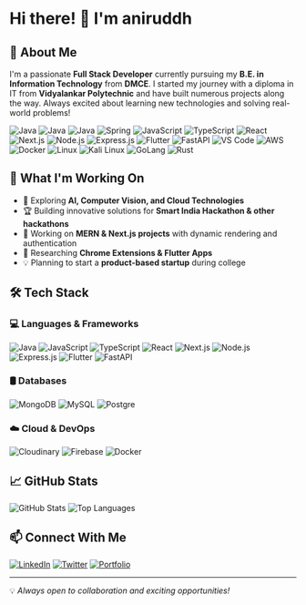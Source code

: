 # Hi there! 👋 I'm aniruddh

## 🚀 About Me
I'm a passionate **Full Stack Developer** currently pursuing my **B.E. in Information Technology** from **DMCE**. I started my journey with a diploma in IT from **Vidyalankar Polytechnic** and have built numerous projects along the way. Always excited about learning new technologies and solving real-world problems!

![Java](https://skillicons.dev/icons?i=java)
![Java](https://skillicons.dev/icons?i=c)
![Java](https://skillicons.dev/icons?i=cpp)
![Spring](https://skillicons.dev/icons?i=spring)
![JavaScript](https://skillicons.dev/icons?i=javascript)
![TypeScript](https://skillicons.dev/icons?i=typescript)
![React](https://skillicons.dev/icons?i=react)
![Next.js](https://skillicons.dev/icons?i=nextjs)
![Node.js](https://skillicons.dev/icons?i=nodejs)
![Express.js](https://skillicons.dev/icons?i=express)
![Flutter](https://skillicons.dev/icons?i=flutter)
![FastAPI](https://skillicons.dev/icons?i=fastapi)
![VS Code](https://skillicons.dev/icons?i=vscode)
![AWS](https://skillicons.dev/icons?i=aws)
![Docker](https://skillicons.dev/icons?i=docker)
![Linux](https://skillicons.dev/icons?i=linux)
![Kali Linux](https://skillicons.dev/icons?i=kali)
![GoLang](https://skillicons.dev/icons?i=go)
![Rust](https://skillicons.dev/icons?i=rust)


## 🔭 What I'm Working On
- 🌱 Exploring **AI, Computer Vision, and Cloud Technologies**
- 🏆 Building innovative solutions for **Smart India Hackathon & other hackathons**
- 🚀 Working on **MERN & Next.js projects** with dynamic rendering and authentication
- 🎯 Researching **Chrome Extensions & Flutter Apps**
- 💡 Planning to start a **product-based startup** during college

## 🛠️ Tech Stack
### 💻 Languages & Frameworks
![Java](https://skillicons.dev/icons?i=java)
![JavaScript](https://skillicons.dev/icons?i=javascript)
![TypeScript](https://skillicons.dev/icons?i=typescript)
![React](https://skillicons.dev/icons?i=react)
![Next.js](https://skillicons.dev/icons?i=nextjs)
![Node.js](https://skillicons.dev/icons?i=nodejs)
![Express.js](https://skillicons.dev/icons?i=express)
![Flutter](https://skillicons.dev/icons?i=flutter)
![FastAPI](https://skillicons.dev/icons?i=fastapi)

### 🛢️ Databases
![MongoDB](https://skillicons.dev/icons?i=mongodb)
![MySQL](https://skillicons.dev/icons?i=mysql)
![Postgre](https://skillicons.dev/icons?i=postgre)


### ☁️ Cloud & DevOps
![Cloudinary](https://skillicons.dev/icons?i=cloudinary)
![Firebase](https://skillicons.dev/icons?i=firebase)
![Docker](https://skillicons.dev/icons?i=docker)

## 📈 GitHub Stats
![GitHub Stats](https://github-readme-stats.vercel.app/api?username=your-github-username&show_icons=true&theme=radical)
![Top Languages](https://github-readme-stats.vercel.app/api/top-langs/?username=your-github-username&layout=compact&theme=radical)

## 📫 Connect With Me
[![LinkedIn](https://img.shields.io/badge/LinkedIn-Connect-blue?style=flat&logo=linkedin)](https://www.linkedin.com/in/your-profile)
[![Twitter](https://img.shields.io/badge/Twitter-Follow-blue?style=flat&logo=twitter)](https://twitter.com/your-handle)
[![Portfolio](https://img.shields.io/badge/Portfolio-Visit-blue?style=flat&logo=google-chrome)](https://your-portfolio.com)

---
💡 *Always open to collaboration and exciting opportunities!*

